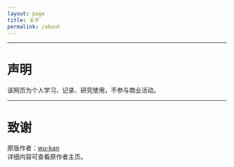 ```yaml
---
layout: page
title: 关于
permalink: /about
---
```







---
# 声明

该网页为个人学习、记录、研究使用，不参与商业活动。

---
# 致谢
  
原版作者：<a href="//github.com/wu-kan/wu-kan.github.io">wu-kan</a>  
详细内容可查看原作者主页。